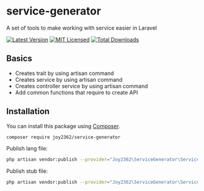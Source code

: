 # service-generator
A set of tools to make working with service easier in Laravel

[![Latest Version](https://img.shields.io/github/release/joy2362/service-generator.svg?style=flat-square)](https://github.com/joy2362/service-generator/releases)
[![MIT Licensed](https://img.shields.io/badge/license-MIT-brightgreen.svg?style=flat-square)](LICENSE.md)
[![Total Downloads](https://img.shields.io/packagist/dt/joy2362/service-generator.svg?style=flat-square)](https://packagist.org/packages/joy2362/service-generator)

## Basics

* Creates trait by using artisan command 
* Creates service by using artisan command 
* Creates controller service by using artisan command
* Add common functions that require to create API

## Installation

You can install this package using [Composer](https://getcomposer.org).

``` bash
composer require joy2362/service-generator
```
Publish lang file:
``` bash
php artisan vendor:publish --provider="Joy2362\ServiceGenerator\ServiceGeneratorServiceProvider" --tag="service-generator-stub"
```

Publish stub file:
``` bash
php artisan vendor:publish --provider="Joy2362\ServiceGenerator\ServiceGeneratorServiceProvider" --tag="service-generator-lang"
```


